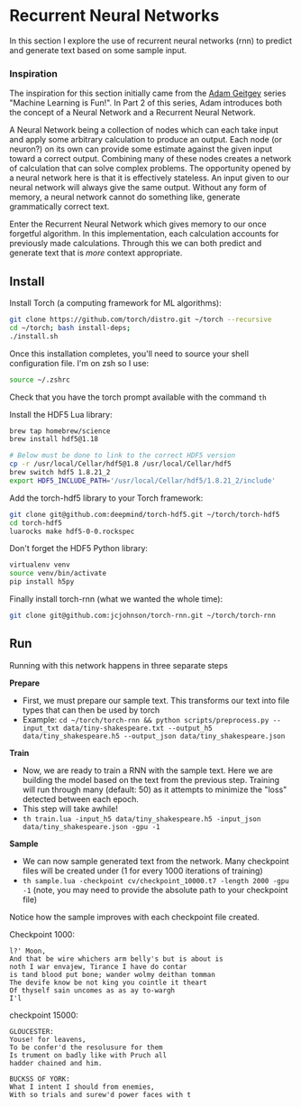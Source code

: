 Recurrent Neural Networks
=========================
In this section I explore the use of recurrent neural networks (rnn) to predict and generate text based on some sample input. 

### Inspiration
The inspiration for this section initially came from the [Adam Geitgey](https://github.com/ageitgey) series "Machine Learning is Fun!". In Part 2 of this series, Adam introduces both the concept of a Neural Network and a Recurrent Neural Network.

A Neural Network being a collection of nodes which can each take input and apply some arbitrary calculation to produce an output. Each node (or neuron?) on its own can provide some estimate against the given input toward a correct output. Combining many of these nodes creates a network of calculation that can solve complex problems. The opportunity opened by a neural network here is that it is effectively stateless. An input given to our neural network will always give the same output. Without any form of memory, a neural network cannot do something like, generate grammatically correct text.

Enter the Recurrent Neural Network which gives memory to our once forgetful algorithm. In this implementation, each calculation accounts for previously made calculations. Through this we can both predict and generate text that is _more_ context appropriate. 

## Install

Install Torch (a computing framework for ML algorithms):
```zsh
git clone https://github.com/torch/distro.git ~/torch --recursive
cd ~/torch; bash install-deps;
./install.sh
```

Once this installation completes, you'll need to source your shell configuration file. I'm on zsh so I use:
```zsh
source ~/.zshrc
```
Check that you have the torch prompt available with the command `th`

Install the HDF5 Lua library:
```zsh
brew tap homebrew/science
brew install hdf5@1.18

# Below must be done to link to the correct HDF5 version
cp -r /usr/local/Cellar/hdf5@1.8 /usr/local/Cellar/hdf5
brew switch hdf5 1.8.21_2
export HDF5_INCLUDE_PATH='/usr/local/Cellar/hdf5/1.8.21_2/include'
```

Add the torch-hdf5 library to your Torch framework:
```zsh
git clone git@github.com:deepmind/torch-hdf5.git ~/torch/torch-hdf5
cd torch-hdf5
luarocks make hdf5-0-0.rockspec
```

Don't forget the HDF5 Python library:
```zsh
virtualenv venv
source venv/bin/activate
pip install h5py
```

Finally install torch-rnn (what we wanted the whole time):
```zsh
git clone git@github.com:jcjohnson/torch-rnn.git ~/torch/torch-rnn
```

## Run
Running with this network happens in three separate steps

**Prepare**
- First, we must prepare our sample text. This transforms our text into file types that can then be used by torch
- Example: `cd ~/torch/torch-rnn && python scripts/preprocess.py --input_txt data/tiny-shakespeare.txt --output_h5 data/tiny_shakespeare.h5 --output_json data/tiny_shakespeare.json`

**Train**
- Now, we are ready to train a RNN with the sample text. Here we are building the model based on the text from the previous step. Training will run through many (default: 50) as it attempts to minimize the "loss" detected between each epoch.
- This step will take awhile!
- `th train.lua -input_h5 data/tiny_shakespeare.h5 -input_json data/tiny_shakespeare.json -gpu -1`

**Sample**
- We can now sample generated text from the network. Many checkpoint files will be created under (1 for every 1000 iterations of training)
- `th sample.lua -checkpoint cv/checkpoint_10000.t7 -length 2000 -gpu -1` (note, you may need to provide the absolute path to your checkpoint file)

Notice how the sample improves with each checkpoint file created.

Checkpoint 1000:
```
l?' Moon,
And that be wire whichers arm belly's but is about is
noth I war envajew, Tirance I have do contar
is tand blood put bone; wander wolmy deithan tomman
The devife know be not king you cointle it theart
Of thyself sain uncomes as as ay to-wargh
I'l
```

checkpoint 15000:
```
GLOUCESTER:
Youse! for leavens,
To be confer'd the resolusure for them
Is trument on badly like with Pruch all
hadder chained and him.

BUCKSS OF YORK:
What I intent I should from enemies,
With so trials and surew'd power faces with t
```